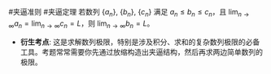 #夹逼准则  #夹逼定理 若数列 $\{a_n\}$, $\{b_n\}$, $\{c_n\}$ 满足 $a_n \le b_n \le c_n$，且 $\lim_{n \to \infty} a_n = \lim_{n \to \infty} c_n = L$，则 $\lim_{n \to \infty} b_n = L$。
*   **衍生考点**: 这是求解数列极限，特别是涉及积分、求和的复杂数列极限的必备工具。考题常常需要你先通过放缩构造出夹逼结构，然后再求两边简单数列的极限。 